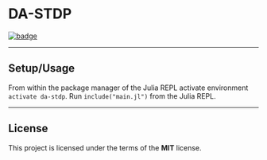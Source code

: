 DA-STDP
============

[![badge](https://img.shields.io/badge/Julia-1.4.2-green)](https://julialang.org/downloads/oldreleases/#v142_may_23_2020)





---

## Setup/Usage
From within the package manager of the Julia REPL activate environment `activate da-stdp`.
Run `include("main.jl")` from the Julia REPL.

---

## License

This project is licensed under the terms of the **MIT** license.
